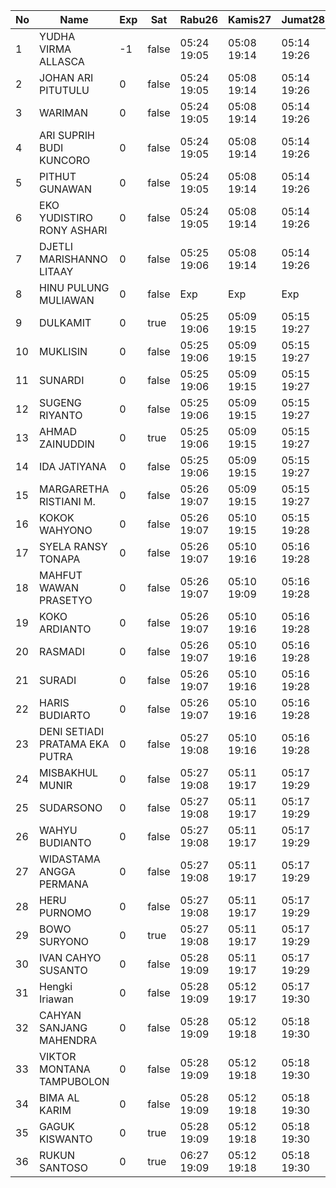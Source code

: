 | No | Name | Exp | Sat | Rabu26 | Kamis27 | Jumat28 |
|-----|-----|-----|-----|-----|-----|-----|
| 1 | YUDHA VIRMA ALLASCA | -1 | false | 05:24 19:05 | 05:08 19:14 | 05:14 19:26 |
| 2 | JOHAN ARI PITUTULU | 0 | false | 05:24 19:05 | 05:08 19:14 | 05:14 19:26 |
| 3 | WARIMAN | 0 | false | 05:24 19:05 | 05:08 19:14 | 05:14 19:26 |
| 4 | ARI SUPRIH BUDI KUNCORO | 0 | false | 05:24 19:05 | 05:08 19:14 | 05:14 19:26 |
| 5 | PITHUT GUNAWAN | 0 | false | 05:24 19:05 | 05:08 19:14 | 05:14 19:26 |
| 6 | EKO YUDISTIRO RONY ASHARI | 0 | false | 05:24 19:05 | 05:08 19:14 | 05:14 19:26 |
| 7 | DJETLI MARISHANNO LITAAY | 0 | false | 05:25 19:06 | 05:08 19:14 | 05:14 19:26 |
| 8 | HINU PULUNG MULIAWAN | 0 | false | Exp | Exp | Exp |
| 9 | DULKAMIT | 0 | true | 05:25 19:06 | 05:09 19:15 | 05:15 19:27 |
| 10 | MUKLISIN | 0 | false | 05:25 19:06 | 05:09 19:15 | 05:15 19:27 |
| 11 | SUNARDI | 0 | false | 05:25 19:06 | 05:09 19:15 | 05:15 19:27 |
| 12 | SUGENG RIYANTO | 0 | false | 05:25 19:06 | 05:09 19:15 | 05:15 19:27 |
| 13 | AHMAD ZAINUDDIN | 0 | true | 05:25 19:06 | 05:09 19:15 | 05:15 19:27 |
| 14 | IDA JATIYANA | 0 | false | 05:25 19:06 | 05:09 19:15 | 05:15 19:27 |
| 15 | MARGARETHA RISTIANI M. | 0 | false | 05:26 19:07 | 05:09 19:15 | 05:15 19:27 |
| 16 | KOKOK WAHYONO | 0 | false | 05:26 19:07 | 05:10 19:15 | 05:15 19:28 |
| 17 | SYELA RANSY TONAPA | 0 | false | 05:26 19:07 | 05:10 19:16 | 05:16 19:28 |
| 18 | MAHFUT WAWAN PRASETYO | 0 | false | 05:26 19:07 | 05:10 19:09 | 05:16 19:28 |
| 19 | KOKO ARDIANTO | 0 | false | 05:26 19:07 | 05:10 19:16 | 05:16 19:28 |
| 20 | RASMADI | 0 | false | 05:26 19:07 | 05:10 19:16 | 05:16 19:28 |
| 21 | SURADI | 0 | false | 05:26 19:07 | 05:10 19:16 | 05:16 19:28 |
| 22 | HARIS BUDIARTO | 0 | false | 05:26 19:07 | 05:10 19:16 | 05:16 19:28 |
| 23 | DENI SETIADI PRATAMA EKA PUTRA | 0 | false | 05:27 19:08 | 05:10 19:16 | 05:16 19:28 |
| 24 | MISBAKHUL MUNIR | 0 | false | 05:27 19:08 | 05:11 19:17 | 05:17 19:29 |
| 25 | SUDARSONO | 0 | false | 05:27 19:08 | 05:11 19:17 | 05:17 19:29 |
| 26 | WAHYU BUDIANTO | 0 | false | 05:27 19:08 | 05:11 19:17 | 05:17 19:29 |
| 27 | WIDASTAMA ANGGA PERMANA | 0 | false | 05:27 19:08 | 05:11 19:17 | 05:17 19:29 |
| 28 | HERU PURNOMO | 0 | false | 05:27 19:08 | 05:11 19:17 | 05:17 19:29 |
| 29 | BOWO SURYONO | 0 | true | 05:27 19:08 | 05:11 19:17 | 05:17 19:29 |
| 30 | IVAN CAHYO SUSANTO | 0 | false | 05:28 19:09 | 05:11 19:17 | 05:17 19:29 |
| 31 | Hengki Iriawan | 0 | false | 05:28 19:09 | 05:12 19:17 | 05:17 19:30 |
| 32 | CAHYAN SANJANG MAHENDRA | 0 | false | 05:28 19:09 | 05:12 19:18 | 05:18 19:30 |
| 33 | VIKTOR MONTANA TAMPUBOLON | 0 | false | 05:28 19:09 | 05:12 19:18 | 05:18 19:30 |
| 34 | BIMA AL KARIM | 0 | false | 05:28 19:09 | 05:12 19:18 | 05:18 19:30 |
| 35 | GAGUK KISWANTO | 0 | true | 05:28 19:09 | 05:12 19:18 | 05:18 19:30 |
| 36 | RUKUN SANTOSO | 0 | true | 06:27 19:09 | 05:12 19:18 | 05:18 19:30 |
